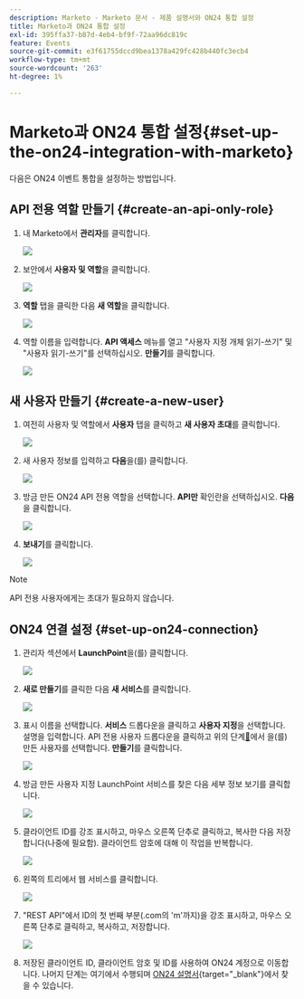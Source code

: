 ```yaml
---
description: Marketo - Marketo 문서 - 제품 설명서와 ON24 통합 설정
title: Marketo과 ON24 통합 설정
exl-id: 395ffa37-b87d-4eb4-bf9f-72aa96dc819c
feature: Events
source-git-commit: e3f61755dccd9bea1378a429fc428b440fc3ecb4
workflow-type: tm+mt
source-wordcount: '263'
ht-degree: 1%

---
```


# Marketo과 ON24 통합 설정{#set-up-the-on24-integration-with-marketo}

다음은 ON24 이벤트 통합을 설정하는 방법입니다.

## API 전용 역할 만들기 {#create-an-api-only-role}

1. 내 Marketo에서 **관리자**&#x200B;를 클릭합니다.

   ![](assets/set-up-the-on24-integration-with-marketo-1.png)

1. 보안에서 **사용자 및 역할**&#x200B;을 클릭합니다.

   ![](assets/set-up-the-on24-integration-with-marketo-2.png)

1. **역할** 탭을 클릭한 다음 **새 역할**&#x200B;을 클릭합니다.

   ![](assets/set-up-the-on24-integration-with-marketo-3.png)

1. 역할 이름을 입력합니다. **API 액세스** 메뉴를 열고 &quot;사용자 지정 개체 읽기-쓰기&quot; 및 &quot;사용자 읽기-쓰기&quot;를 선택하십시오. **만들기**&#x200B;를 클릭합니다.

   ![](assets/set-up-the-on24-integration-with-marketo-4.png)

## 새 사용자 만들기 {#create-a-new-user}

1. 여전히 사용자 및 역할에서 **사용자** 탭을 클릭하고 **새 사용자 초대**&#x200B;를 클릭합니다.

   ![](assets/set-up-the-on24-integration-with-marketo-5.png)

1. 새 사용자 정보를 입력하고 **다음**&#x200B;을(를) 클릭합니다.

   ![](assets/set-up-the-on24-integration-with-marketo-6.png)

1. 방금 만든 ON24 API 전용 역할을 선택합니다. **API만** 확인란을 선택하십시오. **다음**&#x200B;을 클릭합니다.

   ![](assets/set-up-the-on24-integration-with-marketo-7.png)

1. **보내기**&#x200B;를 클릭합니다.

   ![](assets/set-up-the-on24-integration-with-marketo-8.png)

>[!NOTE]
>
>API 전용 사용자에게는 초대가 필요하지 않습니다.

## ON24 연결 설정 {#set-up-on24-connection}

1. 관리자 섹션에서 **LaunchPoint**&#x200B;을(를) 클릭합니다.

   ![](assets/set-up-the-on24-integration-with-marketo-9.png)

1. **새로 만들기**&#x200B;를 클릭한 다음 **새 서비스**&#x200B;를 클릭합니다.

   ![](assets/set-up-the-on24-integration-with-marketo-10.png)

1. 표시 이름을 선택합니다. **서비스** 드롭다운을 클릭하고 **사용자 지정**&#x200B;을 선택합니다. 설명을 입력합니다. API 전용 사용자 드롭다운을 클릭하고 위의 단계[&#128279;](#create-a-new-user)에서 을(를) 만든 사용자를 선택합니다. **만들기**&#x200B;를 클릭합니다.

   ![](assets/set-up-the-on24-integration-with-marketo-11.png)

1. 방금 만든 사용자 지정 LaunchPoint 서비스를 찾은 다음 세부 정보 보기를 클릭합니다.

   ![](assets/set-up-the-on24-integration-with-marketo-12.png)

1. 클라이언트 ID를 강조 표시하고, 마우스 오른쪽 단추로 클릭하고, 복사한 다음 저장합니다(나중에 필요함). 클라이언트 암호에 대해 이 작업을 반복합니다.

   ![](assets/set-up-the-on24-integration-with-marketo-13.png)

1. 왼쪽의 트리에서 웹 서비스를 클릭합니다.

   ![](assets/set-up-the-on24-integration-with-marketo-14.png)

1. &quot;REST API&quot;에서 ID의 첫 번째 부분(.com의 &#39;m&#39;까지)을 강조 표시하고, 마우스 오른쪽 단추로 클릭하고, 복사하고, 저장합니다.

   ![](assets/set-up-the-on24-integration-with-marketo-15.png)

1. 저장된 클라이언트 ID, 클라이언트 암호 및 ID를 사용하여 ON24 계정으로 이동합니다. 나머지 단계는 여기에서 수행되며 [ON24 설명서](https://support.on24.com/hc/en-us/articles/21420762650523-Data-Integration-Setup-Instructions-When-Using-Marketo-Registration-Option-1){target="_blank"}에서 찾을 수 있습니다.
